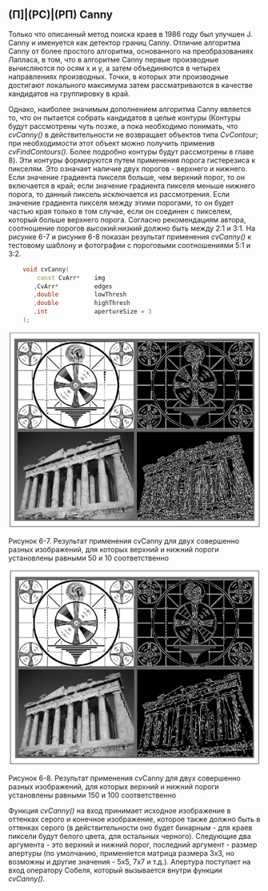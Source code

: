 ## (П]|(РС)|(РП) Canny

Только что описанный метод поиска краев в 1986 году был улучшен J. Canny и именуется как детектор границ Canny. Отличие алгоритма Canny от более простого алгоритма, основанного на преобразованиях Лапласа, в том, что в алгоритме Canny первые производные вычисляются по осям x и y, а затем объединяются в четырех направлениях производных. Точки, в которых эти производные достигают локального максимума затем рассматриваются в качестве кандидатов на группировку в край.

Однако, наиболее значимым дополнением алгоритма Canny является то, что он пытается собрать кандидатов в целые контуры (Контуры будут рассмотрены чуть позже, а пока необходимо понимать, что *cvCanny()* в действительности не возвращает объектов типа *CvContour*; при необходимости этот объект можно получить применив *cvFindContours()*. Более подробно контуры будут рассмотрены в главе 8). Эти контуры формируются путем применения порога гистерезиса к пикселям. Это означает наличие двух порогов - верхнего и нижнего. Если значение градиента пикселя больше, чем верхний порог, то он включается в край; если значение градиента пикселя меньше нижнего порога, то данный пиксель исключается из рассмотрения. Если значение градиента пикселя между этими порогами, то он будет частью края только в том случае, если он соединен с пикселем, который больше верхнего порога. Согласно рекомендациям автора, соотношение порогов *высокий:низкий* должно быть между 2:1 и 3:1. На рисунке 6-7 и рисунке 6-8 показан результат применения *cvCanny()* к тестовому шаблону и фотографии с пороговыми соотношениями 5:1 и 3:2.

```cpp
	void cvCanny(
	    const CvArr* 	img
	   ,CvArr* 			edges
	   ,double 			lowThresh
	   ,double 			highThresh
	   ,int 			apertureSize = 3
	);
```

![Рисунок 6-7 не найден](Images/Pic_6_7.jpg)

Рисунок 6-7. Результат применения cvCanny для двух совершенно разных изображений, для которых верхний и нижний пороги установлены равными 50 и 10 соответственно

![Рисунок 6-8 не найден](Images/Pic_6_8.jpg)

Рисунок 6-8. Результат применения cvCanny для двух совершенно разных изображений, для которых верхний и нижний пороги установлены равными 150 и 100 соответственно

Функция *cvCanny()* на вход принимает исходное изображение в оттенках серого и конечное изображение, которое также должно быть в оттенках серого (в действительности оно будет бинарным - для краев пиксели будут белого цвета, для остальных черного). Следующие два аргумента - это верхний и нижний порог, последний аргумент - размер апертуры (по умолчанию, применяется матрица размера 3х3, но возможны и другие значения - 5х5, 7х7 и т.д.). Апертура поступает на вход оператору Собеля, который вызывается внутри функции *cvCanny()*.
